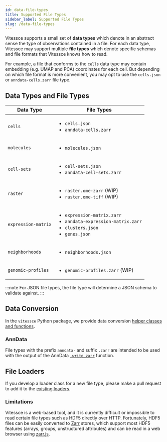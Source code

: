 ```yaml
---
id: data-file-types
title: Supported File Types
sidebar_label: Supported File Types
slug: /data-file-types
---
```


Vitessce supports a small set of **data types** which denote in an abstract sense the type of observations contained in a file. For each data type, Vitessce may support multiple **file types** which denote specific schemas and file formats that Vitessce knows how to read.

For example, a file that conforms to the `cells` data type may contain embedding (e.g. UMAP and PCA) coordinates for each cell. But depending on which file format is more convenient, you may opt to use the `cells.json` or `anndata-cells.zarr` file type.

## Data Types and File Types

| Data Type | File Types |
| --- | --- |
| `cells` | <ul><li>`cells.json`</li><li>`anndata-cells.zarr`</li></ul> |
| `molecules` | <ul><li>`molecules.json`</li></ul> |
| `cell-sets` | <ul><li>`cell-sets.json`</li><li>`anndata-cell-sets.zarr`</li></ul> |
| `raster` | <ul><li>`raster.ome-zarr` (WIP)</li><li>`raster.ome-tiff` (WIP)</li></ul> |
| `expression-matrix` | <ul><li>`expression-matrix.zarr`</li><li>`anndata-expression-matrix.zarr`</li><li>`clusters.json`</li><li>`genes.json`</li></ul> |
| `neighborhoods` | <ul><li>`neighborhoods.json`</li></ul> |
| `genomic-profiles` | <ul><li>`genomic-profiles.zarr` (WIP)</li></ul> |

:::note
For JSON file types, the file type will determine a JSON schema to validate against.
:::

## Data Conversion

In the `vitessce` Python package, we provide data conversion [helper classes and functions](https://vitessce.github.io/vitessce-python/wrappers.html#vitessce.wrappers.AnnDataWrapper).

### AnnData

File types with the prefix `anndata-` and suffix `.zarr` are intended to be used with the output of the AnnData [`.write_zarr`](https://anndata.readthedocs.io/en/latest/anndata.AnnData.write_zarr.html) function.

## File Loaders

If you develop a loader class for a new file type, please make a pull request to add it to the [existing loaders](https://github.com/vitessce/vitessce/tree/master/src/loaders).

### Limitations

Vitessce is a web-based tool, and it is currently difficult or impossible to read certain file types such as HDF5 directly over HTTP. Fortunately, HDF5 files can be easily converted to [Zarr](https://github.com/zarr-developers) stores, which support most HDF5 features (arrays, groups, unstructured attributes) and can be read in a web browser using [zarr.js](https://github.com/gzuidhof/zarr.js/).
